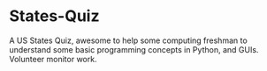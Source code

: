 # States-Quiz
A US States Quiz, awesome to help some computing freshman to understand some basic programming concepts in Python, and GUIs.  Volunteer monitor work.
